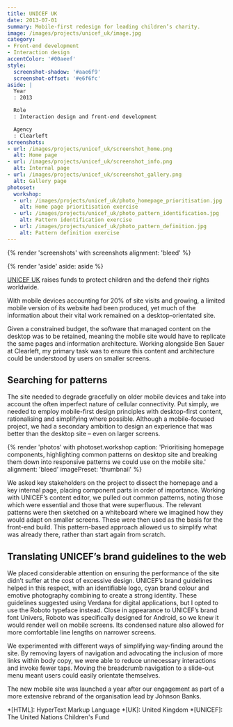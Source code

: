 ```yaml
---
title: UNICEF UK
date: 2013-07-01
summary: Mobile-first redesign for leading children’s charity.
image: /images/projects/unicef_uk/image.jpg
category:
- Front-end development
- Interaction design
accentColor: '#00aeef'
style:
  screenshot-shadow: '#aae6f9'
  screenshot-offset: '#e6f6fc'
aside: |
  Year
  : 2013

  Role
  : Interaction design and front-end development

  Agency
  : Clearleft
screenshots:
- url: /images/projects/unicef_uk/screenshot_home.png
  alt: Home page
- url: /images/projects/unicef_uk/screenshot_info.png
  alt: Internal page
- url: /images/projects/unicef_uk/screenshot_gallery.png
  alt: Gallery page
photoset:
  workshop:
  - url: /images/projects/unicef_uk/photo_homepage_prioritisation.jpg
    alt: Home page prioritisation exercise
  - url: /images/projects/unicef_uk/photo_pattern_identification.jpg
    alt: Pattern identification exercise
  - url: /images/projects/unicef_uk/photo_pattern_definition.jpg
    alt: Pattern definition exercise
---
```

{% render 'screenshots' with screenshots
  alignment: 'bleed'
%}

{% render 'aside'
  aside: aside
%}

[UNICEF UK][1] raises funds to protect children and the defend their rights worldwide.

With mobile devices accounting for 20% of site visits and growing, a limited mobile version of its website had been produced, yet much of the information about their vital work remained on a desktop-orientated site.

Given a constrained budget, the software that managed content on the desktop was to be retained, meaning the mobile site would have to replicate the same pages and information architecture. Working alongside Ben Sauer at Clearleft, my primary task was to ensure this content and architecture could be understood by users on smaller screens.

## Searching for patterns

The site needed to degrade gracefully on older mobile devices and take into account the often imperfect nature of cellular connectivity. Put simply, we needed to employ mobile-first design principles with desktop-first content, rationalising and simplifying where possible. Although a mobile-focused project, we had a secondary ambition to design an experience that was better than the desktop site – even on larger screens.

{% render 'photos' with photoset.workshop
  caption: 'Prioritising homepage components, highlighting common patterns on desktop site and breaking them down into responsive patterns we could use on the mobile site.'
  alignment: 'bleed'
  imagePreset: 'thumbnail'
%}

We asked key stakeholders on the project to dissect the homepage and a key internal page, placing component parts in order of importance. Working with UNICEF’s content editor, we pulled out common patterns, noting those which were essential and those that were superfluous. The relevant patterns were then sketched on a whiteboard where we imagined how they would adapt on smaller screens. These were then used as the basis for the front-end build. This pattern-based approach allowed us to simplify what was already there, rather than start again from scratch.

## Translating UNICEF’s brand guidelines to the web

We placed considerable attention on ensuring the performance of the site didn’t suffer at the cost of excessive design. UNICEF’s brand guidelines helped in this respect, with an identifiable logo, cyan brand colour and emotive photography combining to create a strong identity. These guidelines suggested using Verdana for digital applications, but I opted to use the Roboto typeface instead. Close in appearance to UNICEF’s brand font Univers, Roboto was specifically designed for Android, so we knew it would render well on mobile screens. Its condensed nature also allowed for more comfortable line lengths on narrower screens.

We experimented with different ways of simplifying way-finding around the site. By removing layers of navigation and advocating the inclusion of more links within body copy, we were able to reduce unnecessary interactions and invoke fewer taps. Moving the breadcrumb navigation to a slide-out menu meant users could easily orientate themselves.

The new mobile site was launched a year after our engagement as part of a more extensive rebrand of the organisation lead by Johnson Banks.

[1]: https://www.unicef.org.uk

*[HTML]: HyperText Markup Language
*[UK]: United Kingdom
*[UNICEF]: The United Nations Children's Fund

